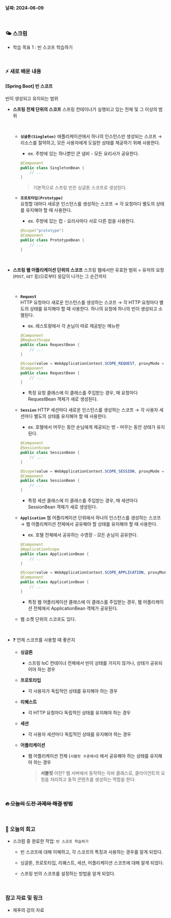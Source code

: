 #### 날짜: 2024-06-09

<br/>

### 🌤️ 스크럼

-   학습 목표 1 : 빈 스코프 학습하기

<br/>

### ⚡️ 새로 배운 내용

#### [Spring Boot] 빈 스코프

빈이 생성되고 유지되는 범위

-   **스프링 전체 단위의 스코프**
    스프링 컨테이너가 실행되고 있는 전체 및 그 이상의 범위

    <br/>

    -   **`싱글톤(Singleton)`**
        애플리케이션에서 하나의 인스턴스만 생성되는 스코프
        → 리소스를 절약하고, 모든 사용자에게 도일한 상태를 제공하기 위해 사용한다.

        -   ex. 주방에 있는 하나뿐인 큰 냄비 - 모든 요리사가 공유한다.

        ```java
        @Component
        public class SingletonBean {
            // ...
        }
        ```

        > 기본적으로 스프링 빈은 싱글톤 스코프로 생성된다.

    -   **`프로토타입(Prototype)`**  
        요청할 대마다 새로운 인스턴스를 생성하는 스코프
        → 각 요청마다 별도의 상태를 유지해야 할 때 사용한다.

        -   ex. 주방에 있는 컵 - 요리사마다 서로 다른 컵을 사용한다.

        ```java
        @Scope("prototype")
        @Component
        public class PrototypeBean {
            // ...
        }
        ```

  <br/>

-   **스프링 웹 어플리케이션 단위의 스코프**
    스프링 웹에서만 유효한 범위
    = 유저의 요청(`POST`, `GET` 등)으로부터 응답이 나가는 그 순간까지

    <br/>

    -   **`Request`**  
        HTTP 요청마다 새로운 인스턴스를 생성하는 스코프
        → 각 HTTP 요청마다 별도의 상태를 유지해야 할 때 사용한다. 하나의 요청에 하나의 빈이 생성되고 소멸된다.

        -   ex. 레스토랑에서 각 손님이 따로 제공받는 메뉴판

        ```java
        @Component
        @ReqeustScope
        public class RequestBean {
            // ...
        }
        ```

        ```java
        @Scope(value = WebApplicationContext.SCOPE_REQUEST, proxyMode = ScopedProxyMode.TARGET_CLASS)
        @Component
        public class RequestBean {
            // ...
        }
        ```

        -   특정 요청 클래스에 이 클래스를 주입받는 경우, 매 요청마다 RequestBean 객체가 새로 생성된다.

    -   **`Session`**
        HTTP 세션마다 새로운 인스턴스를 생성하는 스코프
        → 각 사용자 세션마다 별도의 상태를 유지해야 할 때 사용한다.

        -   ex. 호텔에서 머무는 동안 손님에게 제공되는 방 - 머무는 동안 상태가 유지된다.

        ```java
        @Component
        @SessionScope
        public class SessionBean {
            // ...
        }
        ```

        ```java
        @Scope(value = WebApplicationContext.SCOPE_SESSION, proxyMode = ScopedProxyMode.TARGET_CLASS)
        @Component
        public class SessionBean {
            // ...
        }
        ```

        -   특정 세션 클래스에 이 클래스를 주입받는 경우, 매 세션마다 SessionBean 객체가 새로 생성된다.

    -   **`Application`**
        웹 어플리케이션 단위에서 하나의 인스턴스를 생성하는 스코프
        → 웹 어플리케이션 전체에서 공유해야 할 상태를 유지해야 할 때 사용한다.

        -   ex. 호텔 전체에서 공유하는 수영장 - 모든 손님이 공유한다.

        ```java
        @Component
        @ApplicationScope
        public class ApplicationBean {
            // ...
        }
        ```

        ```java
        @Scope(value = WebApplicationContext.SCOPE_APPLICATION, proxyMode = ScopedProxyMode.TARGET_CLASS)
        @Component
        public class ApplicationBean {
            // ...
        }
        ```

        -   특정 웹 어플리케이션 클래스에 이 클래스를 주입받는 경우, 웹 어플리케이션 전체에서 ApplicationBean 객체가 공유된다.

    -   웹 소켓 단위의 스코프도 있다.

<br/>

-   ❓ 언제 스코프를 사용할 때 좋은지

    -   **싱글톤**

        -   스프링 IoC 컨테이너 전체에서 빈이 상태를 가지지 않거나, 상태가 공유되어야 하는 경우

    -   **프로토타입**

        -   각 사용자가 독립적인 상태를 유지해야 하는 경우

    -   **리퀘스트**

        -   각 HTTP 요청마다 독립적인 상태를 유지해야 하는 경우

    -   **세션**

        -   각 사용자 세션마다 독립적인 상태를 유지해야 하는 경우

    -   **어플리케이션**

        -   웹 어플리케이션 전체 (`서블릿 수준에서`) 에서 공유해야 하는 상태를 유지해야 하는 경우

            > **서블릿** 이란? 웹 서버에서 동작하는 자바 클래스로, 클라이언트의 요청을 처리하고 동적 콘텐츠를 생성하는 역할을 한다.

    <br/>

### ~~🔥 오늘의 도전 과제와 해결 방법~~

<br/>

### 🤔 오늘의 회고

-   스크럼 중 완료한 작업: `빈 스코프 학습하기`

    -   빈 스코프에 대해 이해하고, 각 스코프의 특징과 사용하는 경우를 알게 되었다.

    -   싱글톤, 프로토타입, 리퀘스트, 세션, 어플리케이션 스코프에 대해 알게 되었다.

    -   스프링 빈의 스코프를 설정하는 방법을 알게 되었다.

<br/>

### 참고 자료 및 링크

-   제푸의 강의 자료
